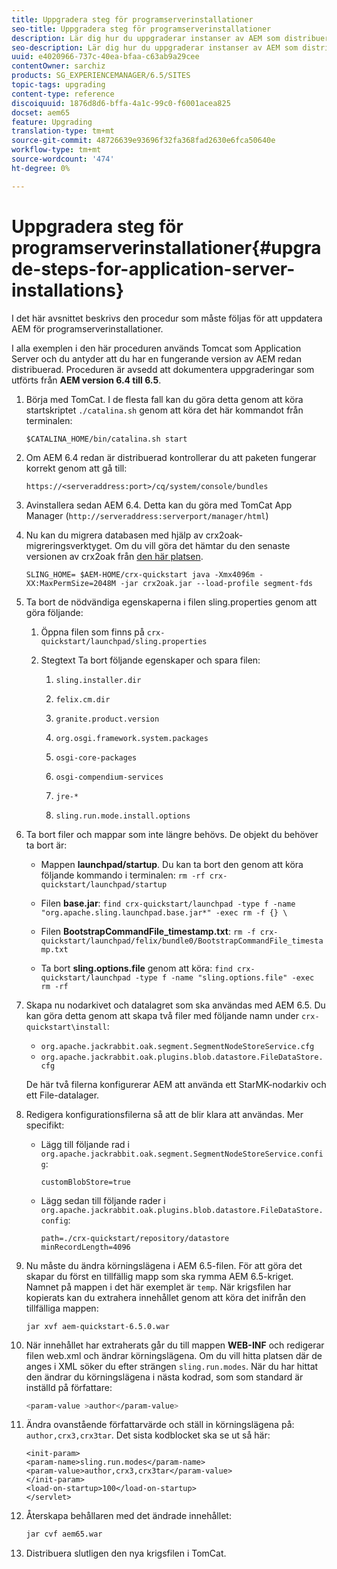 ```yaml
---
title: Uppgradera steg för programserverinstallationer
seo-title: Uppgradera steg för programserverinstallationer
description: Lär dig hur du uppgraderar instanser av AEM som distribueras via programservrar.
seo-description: Lär dig hur du uppgraderar instanser av AEM som distribueras via programservrar.
uuid: e4020966-737c-40ea-bfaa-c63ab9a29cee
contentOwner: sarchiz
products: SG_EXPERIENCEMANAGER/6.5/SITES
topic-tags: upgrading
content-type: reference
discoiquuid: 1876d8d6-bffa-4a1c-99c0-f6001acea825
docset: aem65
feature: Upgrading
translation-type: tm+mt
source-git-commit: 48726639e93696f32fa368fad2630e6fca50640e
workflow-type: tm+mt
source-wordcount: '474'
ht-degree: 0%

---
```



# Uppgradera steg för programserverinstallationer{#upgrade-steps-for-application-server-installations}

I det här avsnittet beskrivs den procedur som måste följas för att uppdatera AEM för programserverinstallationer.

I alla exemplen i den här proceduren används Tomcat som Application Server och du antyder att du har en fungerande version av AEM redan distribuerad. Proceduren är avsedd att dokumentera uppgraderingar som utförts från **AEM version 6.4 till 6.5**.

1. Börja med TomCat. I de flesta fall kan du göra detta genom att köra startskriptet `./catalina.sh` genom att köra det här kommandot från terminalen:

   ```shell
   $CATALINA_HOME/bin/catalina.sh start
   ```

1. Om AEM 6.4 redan är distribuerad kontrollerar du att paketen fungerar korrekt genom att gå till:

   ```shell
   https://<serveraddress:port>/cq/system/console/bundles
   ```

1. Avinstallera sedan AEM 6.4. Detta kan du göra med TomCat App Manager (`http://serveraddress:serverport/manager/html`)

1. Nu kan du migrera databasen med hjälp av crx2oak-migreringsverktyget. Om du vill göra det hämtar du den senaste versionen av crx2oak från [den här platsen](https://repo.adobe.com/nexus/content/groups/public/com/adobe/granite/crx2oak).

   ```shell
   SLING_HOME= $AEM-HOME/crx-quickstart java -Xmx4096m -XX:MaxPermSize=2048M -jar crx2oak.jar --load-profile segment-fds
   ```

1. Ta bort de nödvändiga egenskaperna i filen sling.properties genom att göra följande:

   1. Öppna filen som finns på `crx-quickstart/launchpad/sling.properties`
   1. Stegtext Ta bort följande egenskaper och spara filen:

      1. `sling.installer.dir`

      1. `felix.cm.dir`

      1. `granite.product.version`

      1. `org.osgi.framework.system.packages`

      1. `osgi-core-packages`

      1. `osgi-compendium-services`

      1. `jre-*`

      1. `sling.run.mode.install.options`

1. Ta bort filer och mappar som inte längre behövs. De objekt du behöver ta bort är:

   * Mappen **launchpad/startup**. Du kan ta bort den genom att köra följande kommando i terminalen: `rm -rf crx-quickstart/launchpad/startup`

   * Filen **base.jar**: `find crx-quickstart/launchpad -type f -name "org.apache.sling.launchpad.base.jar*" -exec rm -f {} \`

   * Filen **BootstrapCommandFile_timestamp.txt**: `rm -f crx-quickstart/launchpad/felix/bundle0/BootstrapCommandFile_timestamp.txt`

   * Ta bort **sling.options.file** genom att köra: `find crx-quickstart/launchpad -type f -name "sling.options.file" -exec rm -rf`

1. Skapa nu nodarkivet och datalagret som ska användas med AEM 6.5. Du kan göra detta genom att skapa två filer med följande namn under `crx-quickstart\install`:

   * `org.apache.jackrabbit.oak.segment.SegmentNodeStoreService.cfg`
   * `org.apache.jackrabbit.oak.plugins.blob.datastore.FileDataStore.cfg`

   De här två filerna konfigurerar AEM att använda ett StarMK-nodarkiv och ett File-datalager.

1. Redigera konfigurationsfilerna så att de blir klara att användas. Mer specifikt:

   * Lägg till följande rad i `org.apache.jackrabbit.oak.segment.SegmentNodeStoreService.config`:

      ```customBlobStore=true```

   * Lägg sedan till följande rader i `org.apache.jackrabbit.oak.plugins.blob.datastore.FileDataStore.config`:

      ```
      path=./crx-quickstart/repository/datastore
      minRecordLength=4096
      ```

1. Nu måste du ändra körningslägena i AEM 6.5-filen. För att göra det skapar du först en tillfällig mapp som ska rymma AEM 6.5-kriget. Namnet på mappen i det här exemplet är `temp`. När krigsfilen har kopierats kan du extrahera innehållet genom att köra det inifrån den tillfälliga mappen:

   ```
   jar xvf aem-quickstart-6.5.0.war
   ```

1. När innehållet har extraherats går du till mappen **WEB-INF** och redigerar filen web.xml och ändrar körningslägena. Om du vill hitta platsen där de anges i XML söker du efter strängen `sling.run.modes`. När du har hittat den ändrar du körningslägena i nästa kodrad, som som standard är inställd på författare:

   ```bash
   <param-value >author</param-value>
   ```

1. Ändra ovanstående författarvärde och ställ in körningslägena på: `author,crx3,crx3tar`. Det sista kodblocket ska se ut så här:

   ```
   <init-param>
   <param-name>sling.run.modes</param-name>
   <param-value>author,crx3,crx3tar</param-value>
   </init-param>
   <load-on-startup>100</load-on-startup>
   </servlet>
   ```

1. Återskapa behållaren med det ändrade innehållet:

   ```bash
   jar cvf aem65.war
   ```

1. Distribuera slutligen den nya krigsfilen i TomCat.
